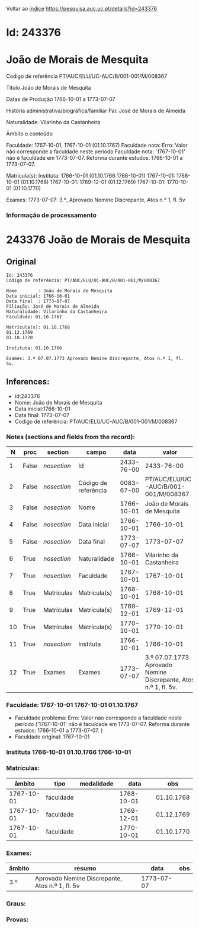 
Voltar ao [índice](00%20Lista.md)
https://pesquisa.auc.uc.pt/details?id=243376

# Id: 243376
# João de Morais de Mesquita

Codigo de referência
PT/AUC/ELU/UC-AUC/B/001-001/M/008367

Título
João de Morais de Mesquita

Datas de Produção
1766-10-01 a 1773-07-07

História administrativa/biográfica/familiar
Pai: José de Morais de Almeida

Naturalidade: Vilarinho da Castanheira


Âmbito e conteúdo

Faculdade: 1767-10-01, 1767-10-01  (01.10.1767)
Faculdade nota: Erro: Valor não corresponde a faculdade neste período
Faculdade nota: '1767-10-01' não é faculdade em 1773-07-07. Reforma durante estudos: 1766-10-01 a 1773-07-07.  

Matrícula(s):
Instituta: 1766-10-01 (01.10.1766 1766-10-01)
1767-10-01: 1768-10-01 (01.10.1768)
1767-10-01: 1769-12-01 (01.12.1769)
1767-10-01: 1770-10-01 (01.10.1770)

Exames:
1773-07-07:  3.º, Aprovado Nemine Discrepante, Atos n.º 1, fl. 5v


### Informação de processamento
# 243376 João de Morais de Mesquita

## Original
```
Id: 243376
Código de referência: PT/AUC/ELU/UC-AUC/B/001-001/M/008367

Nome        : João de Morais de Mesquita
Data inicial: 1766-10-01
Data final  : 1773-07-07
Filiação: José de Morais de Almeida
Naturalidade: Vilarinho da Castanheira
Faculdade: 01.10.1767

Matrícula(s): 01.10.1768
01.12.1769
01.10.1770

Instituta: 01.10.1766

Exames: 3.º 07.07.1773 Aprovado Nemine Discrepante, Atos n.º 1, fl. 5v.

```
## Inferences:
* id:243376
* Nome: João de Morais de Mesquita
* Data inicial:1766-10-01
* Data final: 1773-07-07
* Codigo de referência: PT/AUC/ELU/UC-AUC/B/001-001/M/008367

### Notes (sections and fields from the record):
|N   |proc   |section      |campo                 |data        |valor                                                            |obs         |
|----|-------|-------------|----------------------|------------|-----------------------------------------------------------------|------------|
|1   |False  |*nosection*  |Id                    |2433-76-00  |2433-76-00                                                       |243376      |
|2   |False  |*nosection*  |Código de referência  |0083-67-00  |PT/AUC/ELU/UC-AUC/B/001-001/M/008367                             |            |
|3   |False  |*nosection*  |Nome                  |1766-10-01  |João de Morais de Mesquita                                       |            |
|4   |False  |*nosection*  |Data inicial          |1766-10-01  |1766-10-01                                                       |1766-10-01  |
|5   |False  |*nosection*  |Data final            |1773-07-07  |1773-07-07                                                       |1773-07-07  |
|6   |True   |*nosection*  |Naturalidade          |1766-10-01  |Vilarinho da Castanheira                                         |            |
|7   |True   |*nosection*  |Faculdade             |1767-10-01  |1767-10-01                                                       |01.10.1767  |
|8   |True   |Matrículas   |Matrícula(s)          |1768-10-01  |1768-10-01                                                       |01.10.1768  |
|9   |True   |Matrículas   |Matrícula(s)          |1769-12-01  |1769-12-01                                                       |01.12.1769  |
|10  |True   |Matrículas   |Matrícula(s)          |1770-10-01  |1770-10-01                                                       |01.10.1770  |
|11  |True   |*nosection*  |Instituta             |1766-10-01  |1766-10-01                                                       |01.10.1766  |
|12  |True   |Exames       |Exames                |1773-07-07  |3.º 07.07.1773 Aprovado Nemine Discrepante, Atos n.º 1, fl. 5v.  |            |
### Faculdade: 1767-10-01 1767-10-01 01.10.1767
* Faculdade problema: Erro: Valor não corresponde a faculdade neste período ('1767-10-01' não é faculdade em 1773-07-07. Reforma durante estudos: 1766-10-01 a 1773-07-07.  )
* Faculdade original: 1767-10-01
### Instituta 1766-10-01 01.10.1766 1766-10-01

### Matrículas:
|âmbito      |tipo       |modalidade|data        |obs         |
|------------|-----------|----------|------------|------------|
|1767-10-01  |faculdade  |          |1768-10-01  |01.10.1768  |
|1767-10-01  |faculdade  |          |1769-12-01  |01.12.1769  |
|1767-10-01  |faculdade  |          |1770-10-01  |01.10.1770  |

### Exames:
|âmbito|resumo                                           |data        |obs|
|------|-------------------------------------------------|------------|---|
|3.º   |Aprovado Nemine Discrepante, Atos n.º 1, fl. 5v  |1773-07-07  |   |

### Graus:

### Provas:


